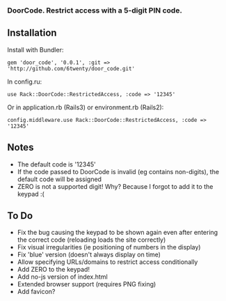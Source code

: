 ### DoorCode. Restrict access with a 5-digit PIN code.

## Installation

Install with Bundler:

    gem 'door_code', '0.0.1', :git => 'http://github.com/6twenty/door_code.git'
    
In config.ru:

    use Rack::DoorCode::RestrictedAccess, :code => '12345'
    
Or in application.rb (Rails3) or environment.rb (Rails2):

    config.middleware.use Rack::DoorCode::RestrictedAccess, :code => '12345'

## Notes

* The default code is '12345'
* If the code passed to DoorCode is invalid (eg contains non-digits), the default code will be assigned
* ZERO is not a supported digit! Why? Because I forgot to add it to the keypad :(

## To Do

* Fix the bug causing the keypad to be shown again even after entering the correct code (reloading loads the site correctly)
* Fix visual irregularities (ie positioning of numbers in the display)
* Fix 'blue' version (doesn't always display on time)
* Allow specifying URLs/domains to restrict access conditionally
* Add ZERO to the keypad!
* Add no-js version of index.html
* Extended browser support (requires PNG fixing)
* Add favicon?
